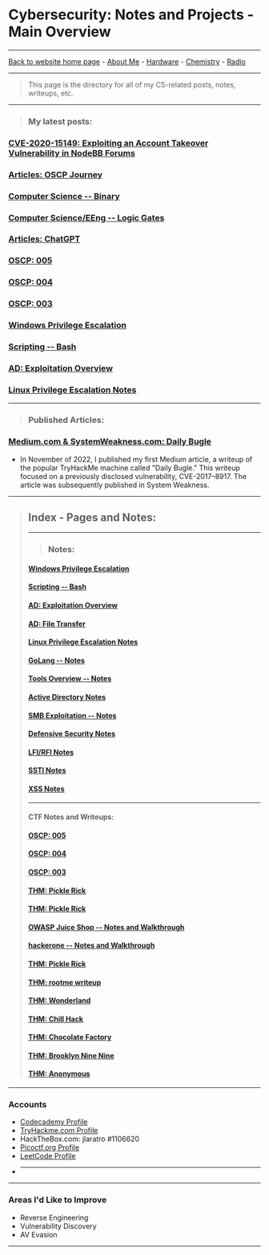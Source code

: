 #   Cybersecurity: Notes and Projects - Main Overview

----

[Back to website home page](https://jeremylaratro.link)
    - [About Me](https://jeremylaratro.link/About.html)
    - [Hardware](https://jeremylaratro.link/categories/Hardware.html)
    - [Chemistry](https://jeremylaratro.link/categories/chem.html)
    - [Radio](https://jeremylaratro.link/categories/radio.html)

----
> This page is the directory for all of my CS-related posts, notes, writeups, etc.

---

> ### **My latest posts:**
### [CVE-2020-15149: Exploiting an Account Takeover Vulnerability in NodeBB Forums](https://jeremylaratro.link/CS/CTF/cve-2020-15149)
### [Articles: OSCP Journey](https://jeremylaratro.link/CS/articles/oscp)
### [Computer Science -- Binary](https://jeremylaratro.link/CS/notes/binary)
### [Computer Science/EEng -- Logic Gates](https://jeremylaratro.link/CS/notes/logic_gates)
### [Articles: ChatGPT](https://jeremylaratro.link/CS/articles/chatgpt)
### [OSCP: 005](https://jeremylaratro.link/CS/CTF/OSCP_PREP005)
### [OSCP: 004](https://jeremylaratro.link/CS/CTF/OSCP_PREP004)
### [OSCP: 003](https://jeremylaratro.link/CS/CTF/OSCP_PREP003)
### [Windows Privilege Escalation](https://jeremylaratro.link/CS/notes/windows_privesc)
### [Scripting -- Bash](https://jeremylaratro.link/CS/notes/scripting)
### [AD: Exploitation Overview](https://jeremylaratro.link/CS/notes/ad_exploitation)
### [Linux Privilege Escalation Notes](https://jeremylaratro.link/CS/notes/PrivEsc)

---

> ### **Published Articles:**
### [Medium.com & SystemWeakness.com: Daily Bugle](https://medium.com/system-weakness/cyber-security-ctf-daily-bugle-tryhackme-com-3c104bdab3de)
 - In November of 2022, I published my first Medium article, a writeup of the popular TryHackMe machine called "Daily Bugle." This writeup focused on a previously disclosed vulnerability, CVE-2017–8917. The article was subsequently published in System Weakness.

-----------
>## Index - Pages and Notes:
>
>---
>>### Notes:
>#### [Windows Privilege Escalation](https://jeremylaratro.link/CS/notes/windows_privesc)
>#### [Scripting -- Bash](https://jeremylaratro.link/CS/notes/scripting)
>#### [AD: Exploitation Overview](https://jeremylaratro.link/CS/notes/ad_exploitation)
>#### [AD: File Transfer](https://jeremylaratro.link/CS/notes/ad_filetransfer)
>#### [Linux Privilege Escalation Notes](https://jeremylaratro.link/CS/notes/PrivEsc)
>#### [GoLang -- Notes](https://jeremylaratro.link/CS/notes/golang)
>#### [Tools Overview -- Notes](https://jeremylaratro.link/CS/notes/tools_overview)
>#### [Active Directory Notes](https://jeremylaratro.link/CS/notes/active_directory)
>#### [SMB Exploitation -- Notes](https://jeremylaratro.link/CS/notes/smb)
>#### [Defensive Security Notes](https://jeremylaratro.link/CS/notes/defensive_sec)
>#### [LFI/RFI Notes](https://jeremylaratro.link/CS/notes/lfi)
>#### [SSTI Notes](https://jeremylaratro.link/CS/notes/ssti)
>#### [XSS Notes](https://jeremylaratro.link/CS/notes/xss)
>
>
>---
>#### CTF Notes and Writeups:
>#### [OSCP: 005](https://jeremylaratro.link/CS/notes/OSCP_PREP005)
>#### [OSCP: 004](https://jeremylaratro.link/CS/notes/OSCP_PREP004)
>#### [OSCP: 003](https://jeremylaratro.link/CS/notes/OSCP_PREP003)
>#### [THM: Pickle Rick](https://jeremylaratro.link/CS/CTF/thm_dailybugle)
>#### [THM: Pickle Rick](https://jeremylaratro.link/CS/CTF/thm_pickle_rick)
>#### [OWASP Juice Shop -- Notes and Walkthrough](https://jeremylaratro.link/CS/CTF/juice_shop)
>#### [hackerone -- Notes and Walkthrough](https://jeremylaratro.link/CS/CTF/hacker_one_ctf)
>#### [THM: Pickle Rick](https://jeremylaratro.link/CS/CTF/thm_pickle_rick.md)
>#### [THM: rootme writeup](https://jeremylaratro.link/CS/CTF/thm_rootme)
>#### [THM: Wonderland](https://jeremylaratro.link/CS/CTF/wonderland_thm)
>#### [THM: Chill Hack](https://jeremylaratro.link/CS/CTF/thm_chill_hack)
>#### [THM: Chocolate Factory](https://jeremylaratro.link/CS/CTF/chocolate_factory)
>#### [THM: Brooklyn Nine Nine](https://jeremylaratro.link/CS/CTF/brooklyn_nine_nine)
>#### [THM: Anonymous](https://jeremylaratro.link/CS/CTF/thm_anonymous)



----


### **Accounts**
* [Codecademy Profile](https://www.codecademy.com/profiles/JeremyLaratro)
* [TryHackme.com Profile](https://tryhackme.com/p/jeremylaratro)
* HackTheBox.com: jlaratro #1106620
* [Picoctf.org Profile](https://play.picoctf.org/users/jeremylaratro)
* [LeetCode Profile](https://leetcode.com/jeremylaratro/)
* ----


----------


### **Areas I'd Like to Improve**
- Reverse Engineering
- Vulnerability Discovery
- AV Evasion
----------
